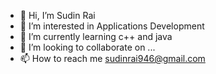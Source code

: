- 👋 Hi, I’m Sudin Rai
- 👀 I’m interested in Applications Development
- 🌱 I’m currently learning c++ and java
- 💞️ I’m looking to collaborate on ...
- 📫 How to reach me sudinrai946@gmail.com
<!---
KnightSGR/KnightSGR is a ✨ special ✨ repository because its `README.md` (this file) appears on your GitHub profile.
You can click the Preview link to take a look at your changes.
--->
